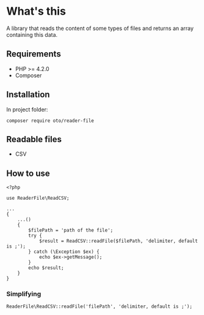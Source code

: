 # What's this
A library that reads the content of some types of files and returns an array containing this data.

## Requirements
* PHP >= 4.2.0
* Composer

## Installation
In project folder:

```
composer require oto/reader-file
```

## Readable files
* CSV

## How to use
```
<?php

use ReaderFile\ReadCSV;

...
{
    ...() 
    {
        $filePath = 'path of the file';
        try {
            $result = ReadCSV::readFile($filePath, 'delimiter, default is ;');
        } catch (\Exception $ex) {
            echo $ex->getMessage();
        }
        echo $result;
    }
}
```

### Simplifying
```
ReaderFile\ReadCSV::readFile('filePath', 'delimiter, default is ;');
```
